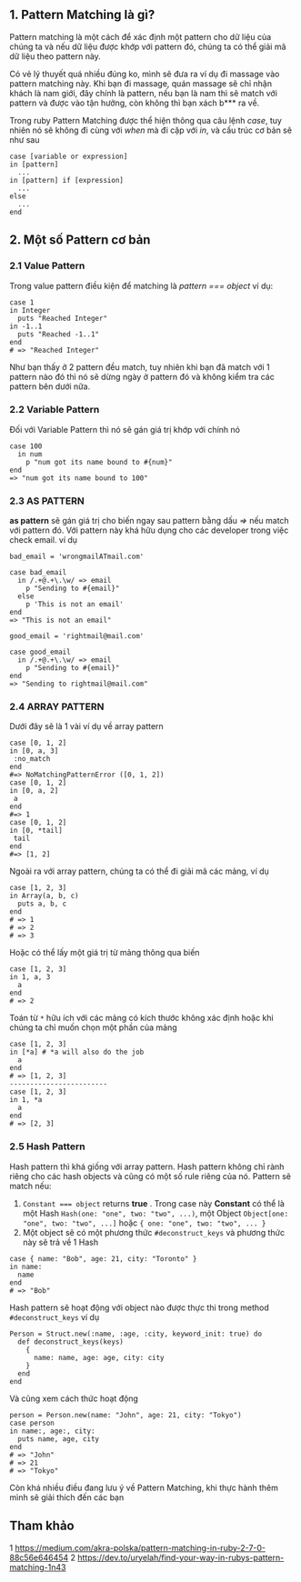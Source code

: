 ## 1. Pattern Matching là gì?
Pattern matching là một cách để xác định một pattern cho dữ liệu của chúng ta và nếu dữ liệu được khớp với pattern đó, chúng ta có thể giải mã dữ liệu theo pattern này.

Có vẻ lý thuyết quá nhiều đúng ko, mình sẽ đưa ra ví dụ đi massage vào pattern matching này. Khi bạn đi massage, quán massage sẽ chỉ nhận khách là nam giới, đây chính là pattern, nếu bạn là nam thì sẽ match với pattern và được vào tận hưởng, còn không thì bạn xách b*** ra về. 

Trong ruby Pattern Matching được thể hiện thông qua câu lệnh *case*, tuy nhiên nó sẽ không đi cùng với *when* mà đi cặp với *in*, và cấu trúc cơ bản sẽ như sau
```
case [variable or expression]
in [pattern]
  ...
in [pattern] if [expression]
  ...
else
  ...
end
```

## 2. Một số Pattern cơ bản
### 2.1 Value Pattern
Trong value pattern điều kiện để matching là *pattern === object*
ví dụ:

```
case 1
in Integer
  puts "Reached Integer"
in -1..1
  puts "Reached -1..1"
end
# => "Reached Integer"
```

Như bạn thấy ở 2 pattern đều match, tuy nhiên khi bạn đã match với 1 pattern nào đó thì nó sẽ dừng ngày ở pattern đó và không kiểm tra các pattern bên dưới nữa.

### 2.2 Variable Pattern
Đối với Variable Pattern thì nó sẽ gán giá trị khớp với chính nó
```
case 100
  in num
    p "num got its name bound to #{num}"
end
=> "num got its name bound to 100"
```

### 2.3 AS PATTERN
**as pattern** sẽ gán giá trị cho biến ngay sau pattern bằng dấu *=>*  nếu match với pattern đó. Với pattern này khá hữu dụng cho các developer trong việc check email. ví dụ

```
bad_email = 'wrongmailATmail.com'

case bad_email
  in /.+@.+\.\w/ => email
    p "Sending to #{email}"
  else
    p 'This is not an email'
end
=> "This is not an email"
```

```
good_email = 'rightmail@mail.com'

case good_email
  in /.+@.+\.\w/ => email
    p "Sending to #{email}"
end
=> "Sending to rightmail@mail.com"
```

### 2.4 ARRAY PATTERN
Dưới đây sẽ là 1 vài ví dụ về array pattern
```
case [0, 1, 2]
in [0, a, 3]
 :no_match       
end
#=> NoMatchingPatternError ([0, 1, 2])
case [0, 1, 2]
in [0, a, 2]
 a        
end
#=> 1
case [0, 1, 2]
in [0, *tail]
 tail  
end
#=> [1, 2]
```

Ngoài ra với array pattern, chúng ta có thể đi giải mã các mảng, ví dụ
```
case [1, 2, 3]
in Array(a, b, c)
  puts a, b, c
end
# => 1
# => 2
# => 3
```

Hoặc có thể lấy một giá trị từ mảng thông qua biến
```
case [1, 2, 3]
in 1, a, 3
  a
end
# => 2
```

Toán từ `*` hữu ích với các mảng có kích thước không xác định hoặc khi chúng ta chỉ muốn chọn một phần của mảng
```
case [1, 2, 3]
in [*a] # *a will also do the job
  a
end
# => [1, 2, 3]
------------------------
case [1, 2, 3]
in 1, *a
  a
end
# => [2, 3]
```

### 2.5 Hash Pattern
Hash pattern thì khá giống với array pattern. Hash pattern không chỉ rành riêng cho các hash objects và cũng có một số rule riêng của nó. Pattern sẽ match nếu:
1. `Constant === object` returns **true** . Trong case này **Constant** có thể là một Hash `Hash(one: "one", two: "two", ...)`, một Object `Object[one: "one", two: "two", ...]` hoặc `{ one: "one", two: "two", ... }`
2. Một object sẽ có một phương thức `#deconstruct_keys` và phương thức này sẽ trả về 1 Hash

```
case { name: "Bob", age: 21, city: "Toronto" }
in name:
  name
end
# => "Bob"
```

Hash pattern sẽ hoạt động với object nào được thực thi trong method `#deconstruct_keys` ví dụ
```
Person = Struct.new(:name, :age, :city, keyword_init: true) do
  def deconstruct_keys(keys)
    {
      name: name, age: age, city: city
    }
  end
end
```

Và cũng xem cách thức hoạt động
```
person = Person.new(name: "John", age: 21, city: "Tokyo")
case person
in name:, age:, city:
  puts name, age, city
end
# => "John"
# => 21
# => "Tokyo"
```

Còn khá nhiều điều đang lưu ý về Pattern Matching, khi thực hành thêm mình sẽ giải thích đến các bạn

## Tham khảo
1 https://medium.com/akra-polska/pattern-matching-in-ruby-2-7-0-88c56e646454
2 https://dev.to/uryelah/find-your-way-in-rubys-pattern-matching-1n43